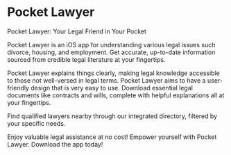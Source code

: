 # Pocket Lawyer

Pocket Lawyer: Your Legal Friend in Your Pocket

Pocket Lawyer is an iOS app for understanding various legal issues such divorce, housing, and employment. Get accurate, up-to-date information sourced from credible legal literature at your fingertips. 

Pocket Lawyer explains things clearly, making legal knowledge accessible to those not well-versed in legal terms. Pocket Lawyer aims to have a user-friendly design that is very easy to use. Download essential legal documents like contracts and wills, complete with helpful explanations all at your fingertips.

Find qualified lawyers nearby through our integrated directory, filtered by your specific needs.

Enjoy valuable legal assistance at no cost! Empower yourself with Pocket Lawyer. Download the app today!
